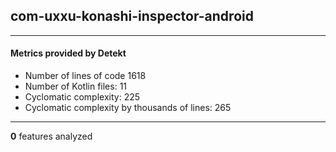 ## com-uxxu-konashi-inspector-android
----
#### Metrics provided by Detekt
* Number of lines of code 1618
* Number of Kotlin files: 11
* Cyclomatic complexity: 225
* Cyclomatic complexity by thousands of lines: 265 

----
**0** features analyzed



